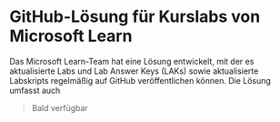 # GitHub-Lösung für Kurslabs von Microsoft Learn

Das Microsoft Learn-Team hat eine Lösung entwickelt, mit der es aktualisierte Labs und Lab Answer Keys (LAKs) sowie aktualisierte Labskripts regelmäßig auf GitHub veröffentlichen können. Die Lösung umfasst auch 

> Bald verfügbar
